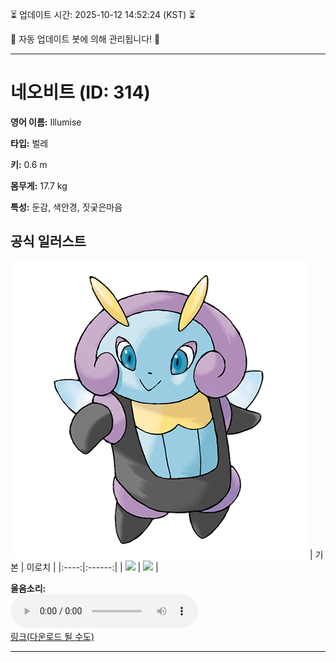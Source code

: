 
⏳ 업데이트 시간: 2025-10-12 14:52:24 (KST) ⏳

🤖 자동 업데이트 봇에 의해 관리됩니다! 🤖

---

# 네오비트 (ID: 314)
**영어 이름:** Illumise

**타입:** 벌레

**키:** 0.6 m

**몸무게:** 17.7 kg

**특성:** 둔감, 색안경, 짓궂은마음

## 공식 일러스트
![](https://raw.githubusercontent.com/PokeAPI/sprites/master/sprites/pokemon/other/official-artwork/314.png)
| 기본 | 이로치 |
|:----:|:------:|
| <img src="http://play.pokemonshowdown.com/sprites/ani/illumise.gif" width="200"> | <img src="http://play.pokemonshowdown.com/sprites/ani-shiny/illumise.gif" width="200"> |

**울음소리:**<br><audio controls src="https://raw.githubusercontent.com/PokeAPI/cries/main/cries/pokemon/latest/314.ogg"></audio><br> [링크(다운로드 될 수도)](https://raw.githubusercontent.com/PokeAPI/cries/main/cries/pokemon/latest/314.ogg)


---
